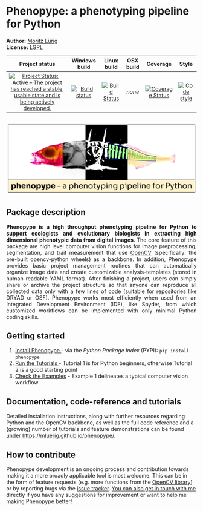 # Phenopype: a phenotyping pipeline for Python

**Author:** [Moritz Lürig](https://luerig.net)<br/>
**License:** [LGPL](https://opensource.org/licenses/LGPL-3.0)<br/>

<!-- badges: start -->
| Project status | Windows build | Linux build | OSX build | Coverage | Style | 
|:---:|:---:|:---:|:---:|:---:|:---:|
| [![Project Status: Active – The project has reached a stable, usable state and is being actively developed.](http://www.repostatus.org/badges/latest/active.svg)](http://www.repostatus.org/#active) | [![Build status](https://ci.appveyor.com/api/projects/status/4o27rpjbe8ij2kj3?svg=true)](https://ci.appveyor.com/project/mluerig/phenopype) | [![Build Status](https://travis-ci.org/mluerig/phenopype.svg?branch=master)](https://travis-ci.org/mluerig/phenopype) | *none* | [![Coverage Status](https://coveralls.io/repos/github/mluerig/phenopype/badge.svg?branch=master)](https://coveralls.io/github/mluerig/phenopype?branch=master) | [![Code style](https://img.shields.io/badge/code%20style-black-000000.svg)](https://github.com/psf/black) |
<!-- badges: end -->
<br>

<img src="https://raw.githubusercontent.com/mluerig/phenopype/master/source/phenopype_logo.png">

<div align="justify">

## Package description

<strong>Phenopype is a high throughput phenotyping pipeline for Python to support ecologists and evolutionary biologists in extracting high dimensional phenotypic data from digital images</strong>. The core feature of this package are high level computer vision functions for image preprocessing, segmentation, and trait measurement that use <a href="https://github.com/opencv/opencv-python">OpenCV</a> (specifically: the pre-built opencv-python wheels) as a backbone. In addition, Phenopype provides basic project management routines that can automatically organize image data and create customizable analysis-templates (stored in human-readable YAML-format). After finishing a project, users can simply share or archive the project structure so that anyone can reproduce all collected data only with a few lines of code (suitable for repositories like DRYAD or OSF). Phenopype works most efficiently when used from an Integrated Development Environment (IDE), like Spyder, from which customized workflows can be implemented with only minimal Python coding skills.<br>

</div>

## Getting started
<ol>
<li><a href="https://mluerig.github.io/phenopype/installation.html">Install Phenopype </a> - via the <i>Python Package Index</i> (PYPI): <code>pip install phenopype</code></li> 
<li><a href="https://mluerig.github.io/phenopype/tutorial_0.html">Run the Tutorials </a> - Tutorial 1 is for Python beginners, otherwise Tutorial 2 is a good starting point </li>
<li><a href="https://mluerig.github.io/phenopype/index.html#examples">Check the Examples</a> - Example 1 delineates a typical computer vision workflow </li>
</ol>

## Documentation, code-reference and tutorials
Detailed installation instructions, along with further resources regarding Python and the OpenCV backbone, as well as the full code reference and a (growing) number of tutorials and feature demonstrations can be found under https://mluerig.github.io/phenopype/.

## How to contribute
Phenopype development is an ongoing process and contribution towards making it a more broadly applicable tool is most welcome. This can be in the form of feature requests (e.g. more functions from the <a href="https://docs.opencv.org/master/modules.html"> OpenCV library</a>) or by reporting bugs via the <a href="https://github.com/mluerig/phenopype/issues"> issue tracker</a>. <a href="https://luerig.net">You can also get in touch with me</a> directly if you have any suggestions for improvement or want to help me making Phenopype better! 
